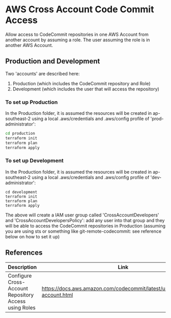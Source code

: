 # AWS Cross Account Code Commit Access
Allow access to CodeCommit repositories in one AWS Account from another account by assuming a role. The user assuming the role is in another AWS Account. 

## Production and Development
Two 'accounts' are described here: 

1. Production (which includes the CodeCommit repository and Role)
2. Development (which includes the user that will access the repository)

### To set up Production
In the Production folder, it is assumed the resources will be created in ap-southeast-2 using a local .aws/credentials and .aws/config profile of 'prod-administrator':

```bash
cd production
terraform init
terraform plan
terraform apply
```

### To set up Development
In the Production folder, it is assumed the resources will be created in ap-southeast-2 using a local .aws/credentials and .aws/config profile of 'dev-administrator':

```
cd development
terraform init
terraform plan
terraform apply
```

The above will create a IAM user group called 'CrossAccountDevelopers' and 'CrossAccountDevelopersPolicy': add any user into that group and they will be able to access the CodeCommit repositories in Production (assuming you are using sts or something like git-remote-codecommit: see reference below on how to set it up)

## References
| Description | Link |
| ----------- | ---- |
| Configure Cross-Account Repository Access using Roles | https://docs.aws.amazon.com/codecommit/latest/userguide/cross-account.html | 
